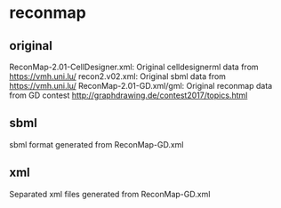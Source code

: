 # reconmap

## original

ReconMap-2.01-CellDesigner.xml: Original celldesignerml data from https://vmh.uni.lu/
recon2.v02.xml: Original sbml data from https://vmh.uni.lu/
ReconMap-2.01-GD.xml/gml: Original reconmap data from GD contest http://graphdrawing.de/contest2017/topics.html

## sbml

sbml format generated from ReconMap-GD.xml

## xml

Separated xml files generated from ReconMap-GD.xml
